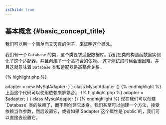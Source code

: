 ```yaml
---
isChild: true
---
```


## 基本概念 {#basic_concept_title}

我们可以用一个简单而又天真的例子，来证明这个概念。

我们有一个 `Database` 的类，这个类要求适配数据库。我们在类的构造函数里实例化了这个适配器，并且创建了一个高耦合的依赖。 这才测试的时候会很困难，并且这就意味着 `Database` 类和适配器是高耦合关系。

{% highlight php %}

<?php

namespace Database;

class Database
{
    protected $adapter;

    public function __construct()
    {
        $this->adapter = new MySqlAdapter;
    }
}

class MysqlAdapter {}

{% endhighlight %}

上面这个代码可以使用依赖来解耦合。

{% highlight php %}

<?php

namespace Database;

class Database
{
    protected $adapter;

    public function __construct(MySqlAdapter $adapter)
    {
        $this->adapter = $adapter;
    }
}

class MysqlAdapter {}

{% endhighlight %}

现在我们可以创建 `Database` 类的依赖了，而不用创建它本身。我们甚至可以创建一个方法，接受依赖当作参数，然后设置它，或者如果`$adapter`这个属性是`public`的，我们可以直接去设置它。
